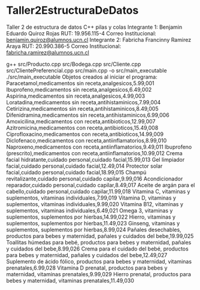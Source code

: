 # Taller2EstructuraDeDatos
Taller 2 de estructura de datos C++ pilas y colas
Integrante 1: Benjamin Eduardo Quiroz Rojas RUT: 19.956.115-4 Correo Institucional: benjamin.quiroz@alumnos.ucn.cl 
Integrante 2: Fabricha Francinny Ramirez Araya RUT: 20.990.386-5 Correo Institucional: fabricha.ramirez@alumnos.ucn.cl

g++ src/Producto.cpp src/Bodega.cpp src/Cliente.cpp src/ClientePreferencial.cpp src/main.cpp -o src/main_executable
./src/main_executable
Objetos creados al iniciar el programa: 
Paracetamol,medicamentos sin receta,analgesicos,5.99,001
Ibuprofeno,medicamentos sin receta,analgesicos,6.49,002
Aspirina,medicamentos sin receta,analgesicos,4.99,003
Loratadina,medicamentos sin receta,antihistaminicos,7.99,004
Cetirizina,medicamentos sin receta,antihistaminicos,8.49,005
Difenidramina,medicamentos sin receta,antihistaminicos,6.99,006
Amoxicilina,medicamentos con receta,antibioticos,12.99,007
Azitromicina,medicamentos con receta,antibioticos,15.49,008
Ciprofloxacino,medicamentos con receta,antibioticos,14.99,009
Diclofenaco,medicamentos con receta,antiinflamatorios,8.99,010
Naproxeno,medicamentos con receta,antiinflamatorios,9.49,011
Ibuprofeno (prescrito),medicamentos con receta,antiinflamatorios,10.99,012
Crema facial hidratante,cuidado personal,cuidado facial,15.99,013
Gel limpiador facial,cuidado personal,cuidado facial,12.49,014
Protector solar facial,cuidado personal,cuidado facial,18.99,015
Champú revitalizante,cuidado personal,cuidado capilar,9.99,016
Acondicionador reparador,cuidado personal,cuidado capilar,8.49,017
Aceite de argán para el cabello,cuidado personal,cuidado capilar,11.99,018
Vitamina C, vitaminas y suplementos, vitaminas individuales,7.99,019
Vitamina D, vitaminas y suplementos, vitaminas individuales,9.99,020
Vitamina B12, vitaminas y suplementos, vitaminas individuales,6.49,021
Omega 3, vitaminas y suplementos, suplementos por hierbas,14.99,022
Hierro, vitaminas y suplementos, suplementos por hierbas,11.49,023
Ginseng, vitaminas y suplementos, suplementos por hierbas,8.99,024
Pañales desechables, productos para bebes y maternidad, pañales y cuidados del bebe,19.99,025
Toallitas húmedas para bebé, productos para bebes y maternidad, pañales y cuidados del bebe,8.99,026
Crema para el cuidado del bebé, productos para bebes y maternidad, pañales y cuidados del bebe,12.49,027
Suplemento de ácido fólico, productos para bebes y maternidad, vitaminas prenatales,6.99,028
Vitamina D prenatal, productos para bebes y maternidad, vitaminas prenatales,9.99,029
Hierro prenatal, productos para bebes y maternidad, vitaminas prenatales,11.49,030
